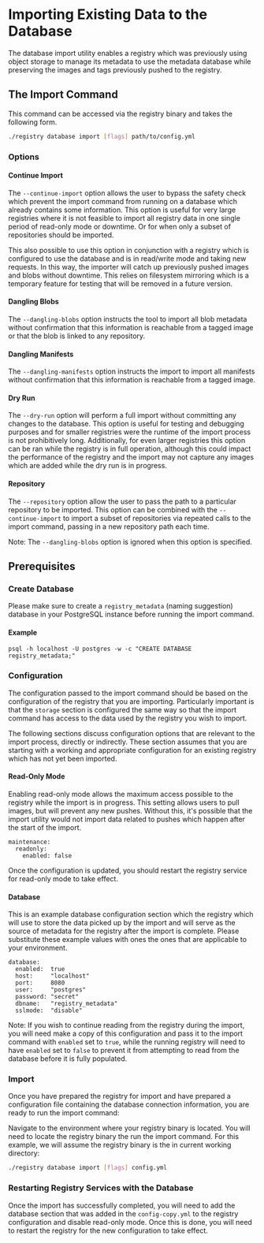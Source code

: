 # Importing Existing Data to the Database

The database import utility enables a registry which was previously using object
storage to manage its metadata to use the metadata database while preserving
the images and tags previously pushed to the registry.

## The Import Command

This command can be accessed via the registry binary and takes the following
form.

```bash
./registry database import [flags] path/to/config.yml
```

### Options

#### Continue Import

The `--continue-import` option allows the user to bypass the safety check which
prevent the import command from running on a database which already contains
some information. This option is useful for very large registries where it is
not feasible to import all registry data in one single period of read-only mode
or downtime. Or for when only a subset of repositories should be imported.

This also possible to use this option in conjunction with a registry which is
configured to use the database and is in read/write mode and taking new
requests. In this way, the importer will catch up previously pushed images and
blobs without downtime. This relies on filesystem mirroring which is a
temporary feature for testing that will be removed in a future version.

#### Dangling Blobs

The `--dangling-blobs` option instructs the tool to import all blob metadata
without confirmation that this information is reachable from a tagged image
or that the blob is linked to any repository.

#### Dangling Manifests

The `--dangling-manifests` option instructs the import to import all manifests
without confirmation that this information is reachable from a tagged image.

#### Dry Run

The `--dry-run` option will perform a full import without committing any changes
to the database. This option is useful for testing and debugging purposes and
for smaller registries were the runtime of the import process is not
prohibitively long. Additionally, for even larger registries this option can
be ran while the registry is in full operation, although this could impact the
performance of the registry and the import may not capture any images which
are added while the dry run is in progress.

#### Repository

The `--repository` option allow the user to pass the path to a particular
repository to be imported. This option can be combined with the
`--continue-import` to import a subset of repositories via repeated calls to
the import command, passing in a new repository path each time.

Note: The `--dangling-blobs` option is ignored when this option is specified.

## Prerequisites

### Create Database

Please make sure to create a `registry_metadata` (naming suggestion) database in your
PostgreSQL instance before running the import command.

#### Example

```text
psql -h localhost -U postgres -w -c "CREATE DATABASE registry_metadata;"
```

### Configuration

The configuration passed to the import command should be based on the
configuration of the registry that you are importing. Particularly important
is that the `storage` section is configured the same way so that the import
command has access to the data used by the registry you wish to import.

The following sections discuss configuration options that are relevant to the
import process, directly or indirectly. These section assumes that you are
starting with a working and appropriate configuration for an existing registry
which has not yet been imported.

#### Read-Only Mode

Enabling read-only mode allows the maximum access possible to the registry while
the import is in progress. This setting allows users to pull images, but will
prevent any new pushes. Without this, it's possible that the import utility
would not import data related to pushes which happen after the start of the
import.

```
maintenance:
  readonly:
    enabled: false
```

Once the configuration is updated, you should restart the registry service for
read-only mode to take effect.

#### Database

This is an example database configuration section which the registry which will
use to store the data picked up by the import and will serve as the source of
metadata for the registry after the import is complete. Please substitute these
example values with ones the ones that are applicable to your environment.

```
database:
  enabled:  true
  host:     "localhost"
  port:     8080
  user:     "postgres"
  password: "secret"
  dbname:   "registry_metadata"
  sslmode:  "disable"
```

Note: If you wish to continue reading from the registry during the import, you
will need make a copy of this configuration and pass it to the import command
with `enabled` set to `true`, while the running registry will need to have
`enabled` set to `false` to prevent it from attempting to read from the database
before it is fully populated.

### Import

Once you have prepared the registry for import and have prepared a
configuration file containing the database connection information, you are
ready to run the import command:

Navigate to the environment where your registry binary is located. You will need
to locate the registry binary the run the import command. For this example, we
will assume the registry binary is the in current working directory:

```bash
./registry database import [flags] config.yml
```

### Restarting Registry Services with the Database

Once the import has successfully completed, you will need to add the database
section that was added in the `config-copy.yml` to the registry configuration
and disable read-only mode. Once this is done, you will need to restart the
registry for the new configuration to take effect.
